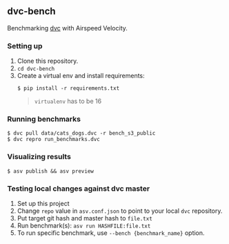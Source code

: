 ## dvc-bench
Benchmarking [dvc](https://github.com/iterative/dvc) with Airspeed Velocity.


### Setting up
1. Clone this repository.
2. `cd dvc-bench`
3. Create a virtual env and install requirements:
   ```console
   $ pip install -r requirements.txt
   ```
   > `virtualenv` has to be 16

### Running benchmarks
```console
$ dvc pull data/cats_dogs.dvc -r bench_s3_public
$ dvc repro run_benchmarks.dvc
```

### Visualizing results
```console
$ asv publish && asv preview
```

### Testing local changes against dvc master
1. Set up this project
2. Change `repo` value in `asv.conf.json` to point to your local `dvc` repository.
3. Put target git hash and master hash to `file.txt`
4. Run benchmark(s): `asv run HASHFILE:file.txt`
5. To run specific benchmark, use `--bench {benchmark_name}` option.
